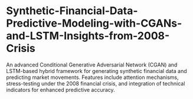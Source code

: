 # Synthetic-Financial-Data-Predictive-Modeling-with-CGANs-and-LSTM-Insights-from-2008-Crisis
An advanced Conditional Generative Adversarial Network (CGAN) and LSTM-based hybrid framework for generating synthetic financial data and predicting market movements. Features include attention mechanisms, stress-testing under the 2008 financial crisis, and integration of technical indicators for enhanced predictive accuracy.
